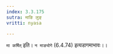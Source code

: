 ```yaml
---
index: 3.3.175
sutra: माङि लुङ्
vritti: nyasa

---
```

`मा कर्षित्` इति। `न माङ्योगे` (6.4.74) इत्यडागमाभावः।।